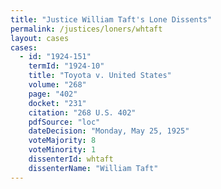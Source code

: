 ```yaml
---
title: "Justice William Taft's Lone Dissents"
permalink: /justices/loners/whtaft
layout: cases
cases:
  - id: "1924-151"
    termId: "1924-10"
    title: "Toyota v. United States"
    volume: "268"
    page: "402"
    docket: "231"
    citation: "268 U.S. 402"
    pdfSource: "loc"
    dateDecision: "Monday, May 25, 1925"
    voteMajority: 8
    voteMinority: 1
    dissenterId: whtaft
    dissenterName: "William Taft"
---
```

